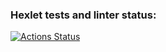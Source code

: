 ### Hexlet tests and linter status:
[![Actions Status](https://github.com/S1lnce21/frontend-project-44/actions/workflows/hexlet-check.yml/badge.svg)](https://github.com/S1lnce21/frontend-project-44/actions)